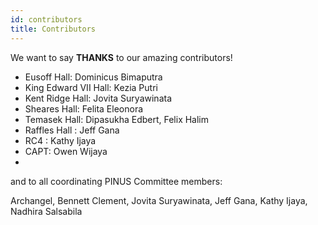 ```yaml
---
id: contributors
title: Contributors
---
```


We want to say **THANKS** to our amazing contributors!

- Eusoff Hall: Dominicus Bimaputra
- King Edward VII Hall: Kezia Putri
- Kent Ridge Hall: Jovita Suryawinata
- Sheares Hall: Felita Eleonora
- Temasek Hall: Dipasukha Edbert, Felix Halim
- Raffles Hall : Jeff Gana
- RC4 : Kathy Ijaya
- CAPT: Owen Wijaya
- 
<!-- - Ridge View River College : Jessie Ganadhi -->


and to all coordinating PINUS Committee members: 

Archangel, Bennett Clement, Jovita Suryawinata, Jeff Gana, Kathy Ijaya, Nadhira Salsabila
